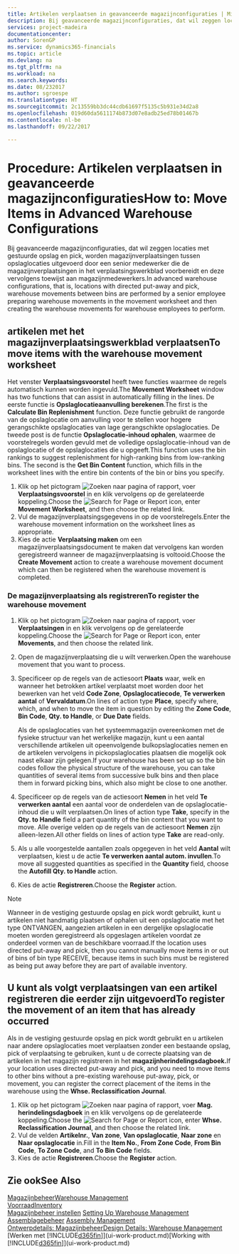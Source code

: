 ```yaml
---
title: Artikelen verplaatsen in geavanceerde magazijnconfiguraties | Microsoft Docs
description: Bij geavanceerde magazijnconfiguraties, dat wil zeggen locaties met gestuurde opslag en pick, worden magazijnverplaatsingen tussen opslaglocaties door een senior medewerker uitgevoerd, die de magazijnverplaatsingen in het verplaatsingswerkblad voorbereidt en deze vervolgens toewijst aan magazijnmedewerkers.
services: project-madeira
documentationcenter: 
author: SorenGP
ms.service: dynamics365-financials
ms.topic: article
ms.devlang: na
ms.tgt_pltfrm: na
ms.workload: na
ms.search.keywords: 
ms.date: 08/232017
ms.author: sgroespe
ms.translationtype: HT
ms.sourcegitcommit: 2c13559bb3dc44cdb61697f5135c5b931e34d2a8
ms.openlocfilehash: 019d60da5611174b873d07e8adb25ed78b01467b
ms.contentlocale: nl-be
ms.lasthandoff: 09/22/2017

---
```

# <a name="how-to-move-items-in-advanced-warehouse-configurations"></a><span data-ttu-id="26a35-103">Procedure: Artikelen verplaatsen in geavanceerde magazijnconfiguraties</span><span class="sxs-lookup"><span data-stu-id="26a35-103">How to: Move Items in Advanced Warehouse Configurations</span></span>
<span data-ttu-id="26a35-104">Bij geavanceerde magazijnconfiguraties, dat wil zeggen locaties met gestuurde opslag en pick, worden magazijnverplaatsingen tussen opslaglocaties uitgevoerd door een senior medewerker die de magazijnverplaatsingen in het verplaatsingswerkblad voorbereidt en deze vervolgens toewijst aan magazijnmedewerkers.</span><span class="sxs-lookup"><span data-stu-id="26a35-104">In advanced warehouse configurations, that is, locations with directed put-away and pick, warehouse movements between bins are performed by a senior employee preparing warehouse movements in the movement worksheet and then creating the warehouse movements for warehouse employees to perform.</span></span>  

## <a name="to-move-items-with-the-warehouse-movement-worksheet"></a><span data-ttu-id="26a35-105">artikelen met het magazijnverplaatsingswerkblad verplaatsen</span><span class="sxs-lookup"><span data-stu-id="26a35-105">To move items with the warehouse movement worksheet</span></span>
<span data-ttu-id="26a35-106">Het venster **Verplaatsingsvoorstel** heeft twee functies waarmee de regels automatisch kunnen worden ingevuld.</span><span class="sxs-lookup"><span data-stu-id="26a35-106">The **Movement Worksheet** window has two functions that can assist in automatically filling in the lines.</span></span> <span data-ttu-id="26a35-107">De eerste functie is **Opslaglocatieaanvulling berekenen**.</span><span class="sxs-lookup"><span data-stu-id="26a35-107">The first is the **Calculate Bin Replenishment** function.</span></span> <span data-ttu-id="26a35-108">Deze functie gebruikt de rangorde van de opslaglocatie om aanvulling voor te stellen voor hogere gerangschikte opslaglocaties van lage gerangschikte opslaglocaties. De tweede post is de functie **Opslaglocatie-inhoud ophalen**, waarmee de voorstelregels worden gevuld met de volledige opslaglocatie-inhoud van de opslaglocatie of de opslaglocaties die u opgeeft.</span><span class="sxs-lookup"><span data-stu-id="26a35-108">This function uses the bin rankings to suggest replenishment for high-ranking bins from low-ranking bins. The second is the **Get Bin Content** function, which fills in the worksheet lines with the entire bin contents of the bin or bins you specify.</span></span>

1.  <span data-ttu-id="26a35-109">Klik op het pictogram ![Zoeken naar pagina of rapport](media/ui-search/search_small.png "pictogram Zoeken naar pagina of rapport"), voer **Verplaatsingsvoorstel** in en klik vervolgens op de gerelateerde koppeling.</span><span class="sxs-lookup"><span data-stu-id="26a35-109">Choose the ![Search for Page or Report](media/ui-search/search_small.png "Search for Page or Report icon") icon, enter **Movement Worksheet**, and then choose the related link.</span></span>  
2.  <span data-ttu-id="26a35-110">Vul de magazijnverplaatsingsgegevens in op de voorstelregels.</span><span class="sxs-lookup"><span data-stu-id="26a35-110">Enter the warehouse movement information on the worksheet lines as appropriate.</span></span>  
3. <span data-ttu-id="26a35-111">Kies de actie **Verplaatsing maken** om een magazijnverplaatsingsdocument te maken dat vervolgens kan worden geregistreerd wanneer de magazijnverplaatsing is voltooid.</span><span class="sxs-lookup"><span data-stu-id="26a35-111">Choose the **Create Movement** action to create a warehouse movement document which can then be registered when the warehouse movement is completed.</span></span>  

### <a name="to-register-the-warehouse-movement"></a><span data-ttu-id="26a35-112">De magazijnverplaatsing als registreren</span><span class="sxs-lookup"><span data-stu-id="26a35-112">To register the warehouse movement</span></span>  
1.  <span data-ttu-id="26a35-113">Klik op het pictogram ![Zoeken naar pagina of rapport](media/ui-search/search_small.png "pictogram Zoeken naar pagina of rapport"), voer **Verplaatsingen** in en klik vervolgens op de gerelateerde koppeling.</span><span class="sxs-lookup"><span data-stu-id="26a35-113">Choose the ![Search for Page or Report](media/ui-search/search_small.png "Search for Page or Report icon") icon, enter **Movements**, and then choose the related link.</span></span>  
2.  <span data-ttu-id="26a35-114">Open de magazijnverplaatsing die u wilt verwerken.</span><span class="sxs-lookup"><span data-stu-id="26a35-114">Open the warehouse movement that you want to process.</span></span>  
3.  <span data-ttu-id="26a35-115">Specificeer op de regels van de actiesoort **Plaats** waar, welk en wanneer het betrokken artikel verplaatst moet worden door het bewerken van het veld **Code Zone**, **Opslaglocatiecode**, **Te verwerken aantal** of **Vervaldatum**.</span><span class="sxs-lookup"><span data-stu-id="26a35-115">On lines of action type **Place**, specify where, which, and when to move the item in question by editing the **Zone Code**, **Bin Code**, **Qty. to Handle**, or **Due Date** fields.</span></span>  

    <span data-ttu-id="26a35-116">Als de opslaglocaties van het systeemmagazijn overeenkomen met de fysieke structuur van het werkelijke magazijn, kunt u een aantal verschillende artikelen uit opeenvolgende bulkopslaglocaties nemen en de artikelen vervolgens in pickopslaglocaties plaatsen die mogelijk ook naast elkaar zijn gelegen.</span><span class="sxs-lookup"><span data-stu-id="26a35-116">If your warehouse has been set up so the bin codes follow the physical structure of the warehouse, you can take quantities of several items from successive bulk bins and then place them in forward picking bins, which also might be close to one another.</span></span>  
4.  <span data-ttu-id="26a35-117">Specificeer op de regels van de actiesoort **Nemen** in het veld **Te verwerken aantal** een aantal voor de onderdelen van de opslaglocatie-inhoud die u wilt verplaatsen.</span><span class="sxs-lookup"><span data-stu-id="26a35-117">On lines of action type **Take**, specify in the **Qty. to Handle** field a part quantity of the bin content that you want to move.</span></span> <span data-ttu-id="26a35-118">Alle overige velden op de regels van de actiesoort **Nemen** zijn alleen-lezen.</span><span class="sxs-lookup"><span data-stu-id="26a35-118">All other fields on lines of action type **Take** are read-only.</span></span>  
5.  <span data-ttu-id="26a35-119">Als u alle voorgestelde aantallen zoals opgegeven in het veld **Aantal** wilt verplaatsen, kiest u de actie **Te verwerken aantal autom. invullen**.</span><span class="sxs-lookup"><span data-stu-id="26a35-119">To move all suggested quantities as specified in the **Quantity** field, choose the **Autofill Qty. to Handle** action.</span></span>  
6. <span data-ttu-id="26a35-120">Kies de actie **Registreren**.</span><span class="sxs-lookup"><span data-stu-id="26a35-120">Choose the **Register** action.</span></span>  

> [!NOTE]  
>  <span data-ttu-id="26a35-121">Wanneer in de vestiging gestuurde opslag en pick wordt gebruikt, kunt u artikelen niet handmatig plaatsen of ophalen uit een opslaglocatie met het type ONTVANGEN, aangezien artikelen in een dergelijke opslaglocatie moeten worden geregistreerd als opgeslagen artikelen voordat ze onderdeel vormen van de beschikbare voorraad.</span><span class="sxs-lookup"><span data-stu-id="26a35-121">If the location uses directed put-away and pick, then you cannot manually move items in or out of bins of bin type RECEIVE, because items in such bins must be registered as being put away before they are part of available inventory.</span></span>

## <a name="to-register-the-movement-of-an-item-that-has-already-occurred"></a><span data-ttu-id="26a35-122">U kunt als volgt verplaatsingen van een artikel registreren die eerder zijn uitgevoerd</span><span class="sxs-lookup"><span data-stu-id="26a35-122">To register the movement of an item that has already occurred</span></span>  
<span data-ttu-id="26a35-123">Als in de vestiging gestuurde opslag en pick wordt gebruikt en u artikelen naar andere opslaglocaties moet verplaatsen zonder een bestaande opslag, pick of verplaatsing te gebruiken, kunt u de correcte plaatsing van de artikelen in het magazijn registreren in het **magazijnherindelingsdagboek.**</span><span class="sxs-lookup"><span data-stu-id="26a35-123">If your location uses directed put-away and pick, and you need to move items to other bins without a pre-existing warehouse put-away, pick, or movement, you can register the correct placement of the items in the warehouse using the **Whse. Reclassification Journal**.</span></span>

1.  <span data-ttu-id="26a35-124">Klik op het pictogram ![Zoeken naar pagina of rapport](media/ui-search/search_small.png "pictogram Zoeken naar pagina of rapport"), voer **Mag. herindelingsdagboek** in en klik vervolgens op de gerelateerde koppeling.</span><span class="sxs-lookup"><span data-stu-id="26a35-124">Choose the ![Search for Page or Report](media/ui-search/search_small.png "Search for Page or Report icon") icon, enter **Whse. Reclassification Journal**, and then choose the related link.</span></span>  
2.  <span data-ttu-id="26a35-125">Vul de velden **Artikelnr.**, **Van zone**, **Van opslaglocatie**, **Naar zone** en **Naar opslaglocatie** in.</span><span class="sxs-lookup"><span data-stu-id="26a35-125">Fill in the **Item No.**, **From Zone Code**, **From Bin Code**, **To Zone Code**, and **To Bin Code** fields.</span></span>  
3.  <span data-ttu-id="26a35-126">Kies de actie **Registreren**.</span><span class="sxs-lookup"><span data-stu-id="26a35-126">Choose the **Register** action.</span></span>  

## <a name="see-also"></a><span data-ttu-id="26a35-127">Zie ook</span><span class="sxs-lookup"><span data-stu-id="26a35-127">See Also</span></span>  
[<span data-ttu-id="26a35-128">Magazijnbeheer</span><span class="sxs-lookup"><span data-stu-id="26a35-128">Warehouse Management</span></span>](warehouse-manage-warehouse.md)  
[<span data-ttu-id="26a35-129">Voorraad</span><span class="sxs-lookup"><span data-stu-id="26a35-129">Inventory</span></span>](inventory-manage-inventory.md)  
<span data-ttu-id="26a35-130">[Magazijnbeheer instellen](warehouse-setup-warehouse.md)   </span><span class="sxs-lookup"><span data-stu-id="26a35-130">[Setting Up Warehouse Management](warehouse-setup-warehouse.md)   </span></span>  
<span data-ttu-id="26a35-131">[Assemblagebeheer](assembly-assemble-items.md)  </span><span class="sxs-lookup"><span data-stu-id="26a35-131">[Assembly Management](assembly-assemble-items.md)  </span></span>  
[<span data-ttu-id="26a35-132">Ontwerpdetails: Magazijnbeheer</span><span class="sxs-lookup"><span data-stu-id="26a35-132">Design Details: Warehouse Management</span></span>](design-details-warehouse-management.md)  
<span data-ttu-id="26a35-133">[Werken met [!INCLUDE[d365fin](includes/d365fin_md.md)]](ui-work-product.md)</span><span class="sxs-lookup"><span data-stu-id="26a35-133">[Working with [!INCLUDE[d365fin](includes/d365fin_md.md)]](ui-work-product.md)</span></span>

